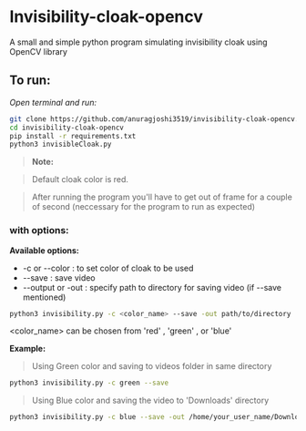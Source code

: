 # Invisibility-cloak-opencv
A small and simple python program simulating invisibility cloak using OpenCV library

## To run: 

*Open terminal and run:*

```bash
git clone https://github.com/anuragjoshi3519/invisibility-cloak-opencv.git
cd invisibility-cloak-opencv
pip install -r requirements.txt
python3 invisibleCloak.py
```
> **Note:**

> Default cloak color is red.

> After running the program you'll have to get out of frame for a couple of second (neccessary for the program to run as expected)

### with options: 
**Available options:**                   
- -c or --color    :  to set color of cloak to be used 
- --save           :  save video
- --output or -out :  specify path to directory for saving video (if --save mentioned)

```bash
python3 invisibility.py -c <color_name> --save -out path/to/directory
```
<color_name> can be chosen from 'red' , 'green' , or 'blue'

**Example:**

> Using Green color and saving to videos folder in same directory
```bash
python3 invisibility.py -c green --save
```

> Using Blue color and saving the video to 'Downloads' directory
```bash
python3 invisibility.py -c blue --save -out /home/your_user_name/Downloads
```
